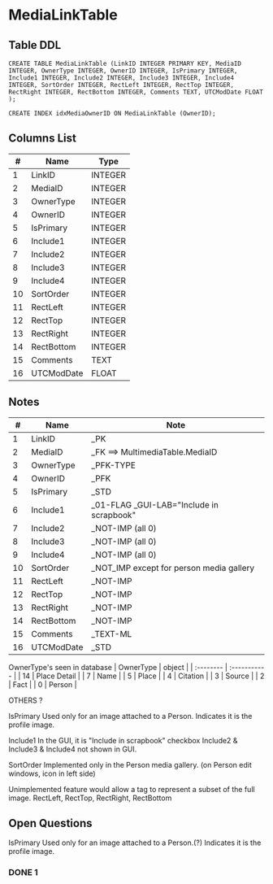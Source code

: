 # MediaLinkTable

## Table DDL

```
CREATE TABLE MediaLinkTable (LinkID INTEGER PRIMARY KEY, MediaID INTEGER, OwnerType INTEGER, OwnerID INTEGER, IsPrimary INTEGER, Include1 INTEGER, Include2 INTEGER, Include3 INTEGER, Include4 INTEGER, SortOrder INTEGER, RectLeft INTEGER, RectTop INTEGER, RectRight INTEGER, RectBottom INTEGER, Comments TEXT, UTCModDate FLOAT );

CREATE INDEX idxMediaOwnerID ON MediaLinkTable (OwnerID);
```

## Columns List

| #   | Name       | Type    |
| --- | ---------- | ------- |
| 1   | LinkID     | INTEGER |
| 2   | MediaID    | INTEGER |
| 3   | OwnerType  | INTEGER |
| 4   | OwnerID    | INTEGER |
| 5   | IsPrimary  | INTEGER |
| 6   | Include1   | INTEGER |
| 7   | Include2   | INTEGER |
| 8   | Include3   | INTEGER |
| 9   | Include4   | INTEGER |
| 10  | SortOrder  | INTEGER |
| 11  | RectLeft   | INTEGER |
| 12  | RectTop    | INTEGER |
| 13  | RectRight  | INTEGER |
| 14  | RectBottom | INTEGER |
| 15  | Comments   | TEXT    |
| 16  | UTCModDate | FLOAT   |

## Notes

| #   | Name       | Note                                     |
| --- | ---------- | ---------------------------------------- |
| 1   | LinkID     | _PK                                      |
| 2   | MediaID    | _FK ==> MultimediaTable.MediaID          |
| 3   | OwnerType  | _PFK-TYPE                                |
| 4   | OwnerID    | _PFK                                     |
| 5   | IsPrimary  | _STD                                     |
| 6   | Include1   | _01-FLAG _GUI-LAB="Include in scrapbook" |
| 7   | Include2   | _NOT-IMP  (all 0)                        |
| 8   | Include3   | _NOT-IMP  (all 0)                        |
| 9   | Include4   | _NOT-IMP  (all 0)                        |
| 10  | SortOrder  | _NOT_IMP except for person media gallery |
| 11  | RectLeft   | _NOT-IMP                                 |
| 12  | RectTop    | _NOT-IMP                                 |
| 13  | RectRight  | _NOT-IMP                                 |
| 14  | RectBottom | _NOT-IMP                                 |
| 15  | Comments   | _TEXT-ML                                 |
| 16  | UTCModDate | _STD                                     |

OwnerType's seen in database
| OwnerType | object       |
| :-------- | :----------- |
| 14        | Place Detail |
| 7         | Name         |
| 5         | Place        |
| 4         | Citation     |
| 3         | Source       |
| 2         | Fact         |
| 0         | Person       |

OTHERS ?

IsPrimary  Used only for an image attached to a Person. Indicates it is the profile image.

Include1  In the GUI, it is "Include in scrapbook" checkbox
Include2 & Include3 & Include4     not shown in GUI.

SortOrder  Implemented only in the Person media gallery. (on Person edit windows, icon in left side)

Unimplemented feature would allow a tag to represent a subset of the full image.
RectLeft, RectTop, RectRight, RectBottom


## Open Questions

IsPrimary  Used only for an image attached to a Person.(?) Indicates it is the profile image.

### DONE 1

